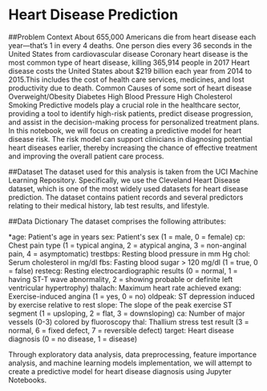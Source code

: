 # Heart Disease Prediction

##Problem Context
About 655,000 Americans die from heart disease each year—that’s 1 in every 4 deaths.
One person dies every 36 seconds in the United States from cardiovascular disease
Coronary heart disease is the most common type of heart disease, killing 365,914 people in 2017
Heart disease costs the United States about $219 billion each year from 2014 to 2015.This includes the cost of health care services, medicines, and lost productivity due to death.
Common Causes of some sort of heart disease
Overweight/Obesity
Diabetes
High Blood Pressure
High Cholesterol
Smoking
Predictive models play a crucial role in the healthcare sector, providing a tool to identify high-risk patients, predict disease progression, and assist in the decision-making process for personalized treatment plans. In this notebook, we will focus on creating a predictive model for heart disease risk. The risk model can support clinicians in diagnosing potential heart diseases earlier, thereby increasing the chance of effective treatment and improving the overall patient care process.

##Dataset
The dataset used for this analysis is taken from the UCI Machine Learning Repository. Specifically, we use the Cleveland Heart Disease dataset, which is one of the most widely used datasets for heart disease prediction. The dataset contains patient records and several predictors relating to their medical history, lab test results, and lifestyle.

##Data Dictionary
The dataset comprises the following attributes:

*age: Patient's age in years
sex: Patient's sex (1 = male, 0 = female)
cp: Chest pain type (1 = typical angina, 2 = atypical angina, 3 = non-anginal pain, 4 = asymptomatic)
trestbps: Resting blood pressure in mm Hg
chol: Serum cholesterol in mg/dl
fbs: Fasting blood sugar > 120 mg/dl (1 = true, 0 = false)
restecg: Resting electrocardiographic results (0 = normal, 1 = having ST-T wave abnormality, 2 = showing probable or definite left ventricular hypertrophy)
thalach: Maximum heart rate achieved
exang: Exercise-induced angina (1 = yes, 0 = no)
oldpeak: ST depression induced by exercise relative to rest
slope: The slope of the peak exercise ST segment (1 = upsloping, 2 = flat, 3 = downsloping)
ca: Number of major vessels (0-3) colored by fluoroscopy
thal: Thallium stress test result (3 = normal, 6 = fixed defect, 7 = reversible defect)
target: Heart disease diagnosis (0 = no disease, 1 = disease)

Through exploratory data analysis, data preprocessing, feature importance analysis, and machine learning models implementation, we will attempt to create a predictive model for heart disease diagnosis using Jupyter Notebooks.
